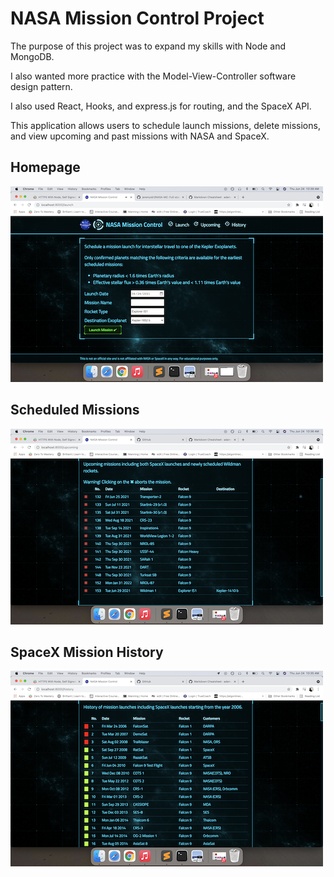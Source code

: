 # NASA Mission Control Project

The purpose of this project was to expand my skills with Node and MongoDB. 

I also wanted more practice with the Model-View-Controller software design pattern.

I also used React, Hooks, and express.js for routing, and the SpaceX API.

This application allows users to schedule launch missions, delete missions, and view upcoming and past missions with NASA and SpaceX.

## Homepage

![Homepage](https://github.com/jeremysb1/png_images/blob/main/homepage.png "Homepage")

## Scheduled Missions

![Scheduled Missions](https://github.com/jeremysb1/png_images/blob/main/scheduled.png "Scheduled Missions")

## SpaceX Mission History

![SpaceX Mission History](https://github.com/jeremysb1/png_images/blob/main/SpaceX%20Launch%20History.png "SpaceX Mission History")
